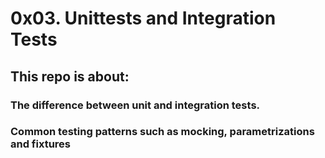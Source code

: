 # 0x03. Unittests and Integration Tests

## This repo is about:

### The difference between unit and integration tests.
### Common testing patterns such as mocking, parametrizations and fixtures